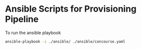 # Ansible Scripts for Provisioning Pipeline

To run the ansible playbook
```bash
ansible-playbook -i ./ansible/ ./ansible/concourse.yaml
```